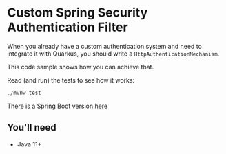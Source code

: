 # Custom Spring Security Authentication Filter

When you already have a custom authentication system and need to integrate it
with Quarkus, you should write a `HttpAuthenticationMechanism`.

This code sample shows how you can achieve that.

Read (and run) the tests to see how it works:

```bash
./mvnw test
```

There is a Spring Boot version [here](../../spring/custom-security-authentication-filter)

## You'll need

- Java 11+
